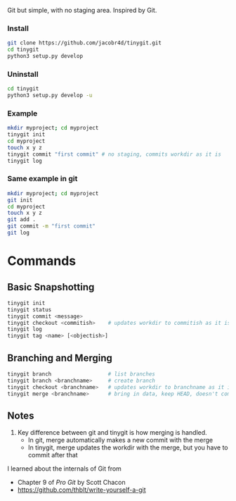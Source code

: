 Git but simple, with no staging area.
Inspired by Git.

### Install

```bash
git clone https://github.com/jacobr4d/tinygit.git
cd tinygit
python3 setup.py develop
```

### Uninstall
```bash
cd tinygit
python3 setup.py develop -u
```

### Example

```bash
mkdir myproject; cd myproject
tinygit init
cd myproject
touch x y z
tinygit commit "first commit" # no staging, commits workdir as it is
tinygit log
```

### Same example in git

```bash
mkdir myproject; cd myproject
git init
cd myproject
touch x y z
git add .
git commit -m "first commit"
git log
```

# Commands

## Basic Snapshotting
```bash
tinygit init
tinygit status
tinygit commit <message>
tinygit checkout <commitish>    # updates workdir to commitish as it is
tinygit log
tinygit tag <name> [<objectish>]
```

## Branching and Merging
```bash
tinygit branch                  # list branches
tinygit branch <branchname>     # create branch
tinygit checkout <branchname>   # updates workdir to branchname as it is
tinygit merge <branchname>      # bring in data, keep HEAD, doesn't commit
```

## Notes
1. Key difference between git and tinygit is how merging is handled.
    - In git, merge automatically makes a new commit with the merge
    - In tinygit, merge updates the workdir with the merge, but you have to commit after that

I learned about the internals of Git from
- Chapter 9 of *Pro Git* by Scott Chacon
- https://github.com/thblt/write-yourself-a-git 